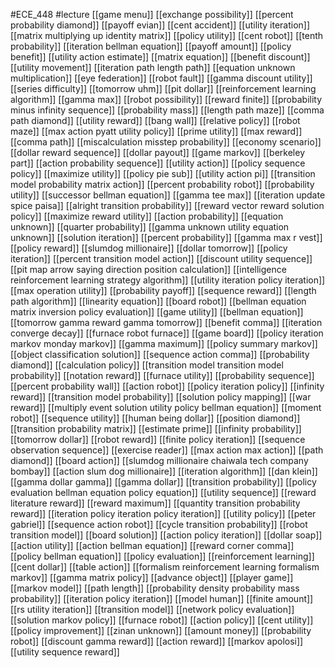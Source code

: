 #ECE_448
#lecture
[[game menu]]
[[exchange possibility]]
[[percent probability diamond]]
[[payoff evian]]
[[cent accident]]
[[utility iteration]]
[[matrix multiplying up identity matrix]]
[[policy utility]]
[[cent robot]]
[[tenth probability]]
[[iteration bellman equation]]
[[payoff amount]]
[[policy benefit]]
[[utility action estimate]]
[[matrix equation]]
[[benefit discount]]
[[utility movement]]
[[iteration path length path]]
[[equation unknown multiplication]]
[[eye federation]]
[[robot fault]]
[[gamma discount utility]]
[[series difficulty]]
[[tomorrow uhm]]
[[pit dollar]]
[[reinforcement learning algorithm]]
[[gamma max]]
[[robot possibility]]
[[reward finite]]
[[probability minus infinity sequence]]
[[probability mass]]
[[length path maze]]
[[comma path diamond]]
[[utility reward]]
[[bang wall]]
[[relative policy]]
[[robot maze]]
[[max action pyatt utility policy]]
[[prime utility]]
[[max reward]]
[[comma path]]
[[miscalculation misstep probability]]
[[economy scenario]]
[[dollar reward sequence]]
[[dollar payout]]
[[game markov]]
[[berkeley part]]
[[action probability sequence]]
[[utility action]]
[[policy sequence policy]]
[[maximize utility]]
[[policy pie sub]]
[[utility action pi]]
[[transition model probability matrix action]]
[[percent probability robot]]
[[probability utility]]
[[successor bellman equation]]
[[gamma tee max]]
[[iteration update spice paisa]]
[[alright transition probability]]
[[reward vector reward solution policy]]
[[maximize reward utility]]
[[action probability]]
[[equation unknown]]
[[quarter probability]]
[[gamma unknown utility equation unknown]]
[[solution iteration]]
[[percent probability]]
[[gamma max r vest]]
[[policy reward]]
[[slumdog millionaire]]
[[dollar tomorrow]]
[[policy iteration]]
[[percent transition model action]]
[[discount utility sequence]]
[[pit map arrow saying direction position calculation]]
[[intelligence reinforcement learning strategy algorithm]]
[[utility iteration policy iteration]]
[[max operation utility]]
[[probability payoff]]
[[sequence reward]]
[[length path algorithm]]
[[linearity equation]]
[[board robot]]
[[bellman equation matrix inversion policy evaluation]]
[[game utility]]
[[bellman equation]]
[[tomorrow gamma reward gamma tomorrow]]
[[benefit comma]]
[[iteration converge decay]]
[[furnace robot furnace]]
[[game board]]
[[policy iteration markov monday markov]]
[[gamma maximum]]
[[policy summary markov]]
[[object classification solution]]
[[sequence action comma]]
[[probability diamond]]
[[calculation policy]]
[[transition model transition model probability]]
[[notation reward]]
[[furnace utility]]
[[probability sequence]]
[[percent probability wall]]
[[action robot]]
[[policy iteration policy]]
[[infinity reward]]
[[transition model probability]]
[[solution policy mapping]]
[[war reward]]
[[multiply event solution utility policy bellman equation]]
[[moment robot]]
[[sequence utility]]
[[human being dollar]]
[[position diamond]]
[[transition probability matrix]]
[[estimate prime]]
[[infinity probability]]
[[tomorrow dollar]]
[[robot reward]]
[[finite policy iteration]]
[[sequence observation sequence]]
[[exercise reader]]
[[max action max action]]
[[path diamond]]
[[board action]]
[[slumdog millionaire chaiwala tech company bombay]]
[[action slum dog millionaire]]
[[iteration algorithm]]
[[dan klein]]
[[gamma dollar gamma]]
[[gamma dollar]]
[[transition probability]]
[[policy evaluation bellman equation policy equation]]
[[utility sequence]]
[[reward literature reward]]
[[reward maximum]]
[[quantity transition probability reward]]
[[iteration policy iteration policy iteration]]
[[utility policy]]
[[peter gabriel]]
[[sequence action robot]]
[[cycle transition probability]]
[[robot transition model]]
[[board solution]]
[[action policy iteration]]
[[dollar soap]]
[[action utility]]
[[action bellman equation]]
[[reward corner comma]]
[[policy bellman equation]]
[[policy evaluation]]
[[reinforcement learning]]
[[cent dollar]]
[[table action]]
[[formalism reinforcement learning formalism markov]]
[[gamma matrix policy]]
[[advance object]]
[[player game]]
[[markov model]]
[[path length]]
[[probability density probability mass probability]]
[[iteration policy iteration]]
[[model human]]
[[finite amount]]
[[rs utility iteration]]
[[transition model]]
[[network policy evaluation]]
[[solution markov policy]]
[[furnace robot]]
[[action policy]]
[[cent utility]]
[[policy improvement]]
[[zinan unknown]]
[[amount money]]
[[probability robot]]
[[discount gamma reward]]
[[action reward]]
[[markov apolosi]]
[[utility sequence reward]]
